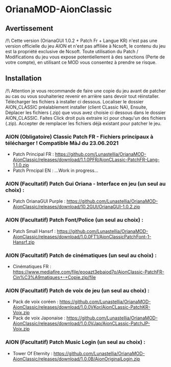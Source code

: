 # OrianaMOD-AionClassic
## Avertissement

/!\ Cette version (OrianaGUI 1.0.2 + Patch Fr + Langue KR) n'est pas une version officielle du jeu AION et n'est pas affiliée à Ncsoft,
le contenu du jeu est la propriété exclusive de Ncsoft.
Toute utilisation du Patch / Modifications du jeu vous expose potentiellement à des sanctions (Perte de votre compte),
en utilisant ce MOD vous consentez à prendre se risque.

## Installation

/!\ Attention je vous recommande de faire une copie du jeu avant de patcher au cas ou vous souhaiteriez revenir en arrière sans devoir tout réinstaller.
Télécharger les fichiers à installer ci dessous. 
Localiser le dossier AION_CLASSIC préalablement installer (client CLassic NA),
Ensuite, Déplacer les fichiers (.zip) que vous avez choisie ci dessous dans le dossier AION_CLASSIC.
Faites Click droit puis extraire ici pour chaqu'un des fichiers (.zip). Accepter de remplacer les fichiers déjà existant pour patcher le jeu.

### AION (Obligatoire) Classic Patch FR - Fichiers principaux à télécharger ! Compatible MàJ du 23.06.2021
* Patch Principal FR : https://github.com/Lunastellia/OrianaMOD-AionClassic/releases/download/1.1.0PFR/AionCLassic-PatchFR-Lang-1.1.0.zip
* Patch Prncipal EN : ...Work in progress...

### AION (Facultatif) Patch Gui Oriana - Interface en jeu (un seul au choix) :
* Patch OrianaGUI Purple : https://github.com/Lunastellia/OrianaMOD-AionClassic/releases/download/10.2GUI/OrianaGUI-1.0.2.zip

### AION (Facultatif) Patch Font/Police (un seul au choix) :
* Patch Small Hansrf : https://github.com/Lunastellia/OrianaMOD-AionClassic/releases/download/1.0.0FT1/AionClassicPatchFont-1-Hansrf.zip

### AION (Facultatif) Patch de cinématiques (un seul au choix) :
* Cinématiques FR : https://www.mediafire.com/file/eooazt3ebaiod7o/AionClassic-PatchFR-Cin%C3%A9matiques+-+Copie.zip/file

### AION (Facultatif) Patch de voix de jeu (un seul au choix) :
* Pack de voix coréen : https://github.com/Lunastellia/OrianaMOD-AionClassic/releases/download/1.0.0VKor/AionCLassic-PatchKR-Voix.zip
* Pack de voix Japonaise : https://github.com/Lunastellia/OrianaMOD-AionClassic/releases/download/1.0.0VJap/AionCLassic-PatchJP-Voix.zip

### AION (Facultatif) Patch Music Login (un seul au choix) :
* Tower Of Eternity :  https://github.com/Lunastellia/OrianaMOD-AionClassic/releases/download/1.0.0B/AionOriginalLogin.zip



